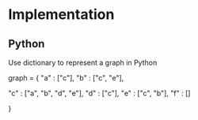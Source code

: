 # Implementation

## Python

Use dictionary to represent a graph in Python

graph = { "a" : ["c"],
"b" : ["c", "e"],

"c" : ["a", "b", "d", "e"],
"d" : ["c"],
"e" : ["c", "b"],
"f" : []

}

